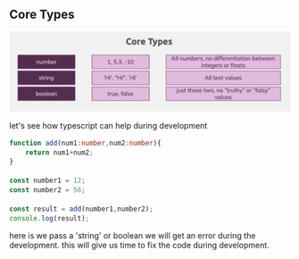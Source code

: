 ## Core Types
![](../img/7.png)

let's see how typescript can help during development
```ts
function add(num1:number,num2:number){
    return num1+num2;
}

const number1 = 12;
const number2 = 56;

const result = add(number1,number2);
console.log(result);

```
here is we pass a 'string' or boolean we will get an error during the development.
this will give us time to fix the code during development.
